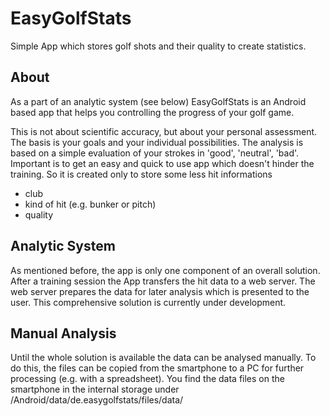 # EasyGolfStats
Simple App which stores golf shots and their quality to create statistics.

## About
As a part of an analytic system (see below) EasyGolfStats is an Android based app that helps you controlling the progress of your golf game.

This is not about scientific accuracy, but about your personal assessment. The basis is your goals and your individual possibilities.
The analysis is based on a simple evaluation of your strokes in 'good', 'neutral', 'bad'.
Important is to get an easy and quick to use app which doesn't hinder the training. So it is created only to store some less hit informations 
* club
* kind of hit (e.g. bunker or pitch)
* quality

## Analytic System
As mentioned before, the app is only one component of an overall solution. 
After a training session the App transfers the hit data to a web server. The web server prepares the data for later analysis which is presented to the user.
This comprehensive solution is currently under development. 

## Manual Analysis
Until the whole solution is available the data can be analysed manually.
To do this, the files can be copied from the smartphone to a PC for further processing (e.g. with a spreadsheet).
You find the data files on the smartphone in the internal storage under /Android/data/de.easygolfstats/files/data/
